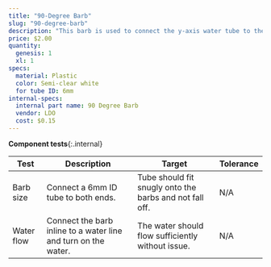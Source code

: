 ```yaml
---
title: "90-Degree Barb"
slug: "90-degree-barb"
description: "This barb is used to connect the y-axis water tube to the z-axis water tube."
price: $2.00
quantity:
  genesis: 1
  xl: 1
specs:
  material: Plastic
  color: Semi-clear white
  for tube ID: 6mm
internal-specs:
  internal part name: 90 Degree Barb
  vendor: LDO
  cost: $0.15
---
```


**Component tests**{:.internal}

|Test         |Description  |Target       |Tolerance    |
|-------------|-------------|-------------|-------------|
|Barb size    |Connect a 6mm ID tube to both ends.|Tube should fit snugly onto the barbs and not fall off.|N/A
|Water flow   |Connect the barb inline to a water line and turn on the water.|The water should flow sufficiently without issue.|N/A